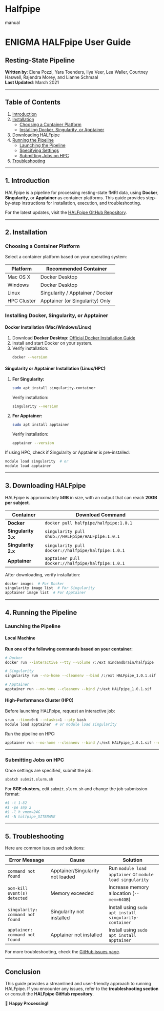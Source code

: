 # Halfpipe
manual
# ENIGMA HALFpipe User Guide

## **Resting-State Pipeline**
**Written by**: Elena Pozzi, Yara Toenders, Ilya Veer, Lea Waller, Courtney Haswell, Rajendra Morey, and Lianne Schmaal  
**Last Updated**: March 2021  

---

## **Table of Contents**
1. [Introduction](#introduction)
2. [Installation](#installation)
   - [Choosing a Container Platform](#choosing-a-container-platform)
   - [Installing Docker, Singularity, or Apptainer](#installing-docker-singularity-or-apptainer)
3. [Downloading HALFpipe](#downloading-halfpipe)
4. [Running the Pipeline](#running-the-pipeline)
   - [Launching the Pipeline](#launching-the-pipeline)
   - [Specifying Settings](#specifying-settings)
   - [Submitting Jobs on HPC](#submitting-jobs-on-hpc)
5. [Troubleshooting](#troubleshooting)

---

## **1. Introduction**
HALFpipe is a pipeline for processing resting-state fMRI data, using **Docker**, **Singularity**, or **Apptainer** as container platforms. This guide provides step-by-step instructions for installation, execution, and troubleshooting.

For the latest updates, visit the [HALFpipe GitHub Repository](https://github.com/mindandbrain/Halfpipe).

---

## **2. Installation**

### **Choosing a Container Platform**
Select a container platform based on your operating system:

| **Platform**      | **Recommended Container** |
|-------------------|-------------------------|
| Mac OS X         | Docker Desktop          |
| Windows         | Docker Desktop          |
| Linux           | Singularity / Apptainer / Docker  |
| HPC Cluster     | Apptainer (or Singularity) Only  |

### **Installing Docker, Singularity, or Apptainer**
#### **Docker Installation (Mac/Windows/Linux)**
1. Download **Docker Desktop**: [Official Docker Installation Guide](https://docs.docker.com/engine/install/)
2. Install and start Docker on your system.
3. Verify installation:
   ```bash
   docker --version
   ```

#### **Singularity or Apptainer Installation (Linux/HPC)**
1. **For Singularity:**
   ```bash
   sudo apt install singularity-container
   ```
   Verify installation:
   ```bash
   singularity --version
   ```

2. **For Apptainer:**
   ```bash
   sudo apt install apptainer
   ```
   Verify installation:
   ```bash
   apptainer --version
   ```

If using HPC, check if Singularity or Apptainer is pre-installed:
```bash
module load singularity  # or
module load apptainer
```

---

## **3. Downloading HALFpipe**

HALFpipe is approximately **5GB** in size, with an output that can reach **20GB per subject**.

| **Container** | **Download Command** |
|--------------|----------------------|
| **Docker**  | `docker pull halfpipe/halfpipe:1.0.1` |
| **Singularity 3.x** | `singularity pull shub://HALFpipe/HALFpipe:1.0.1` |
| **Singularity 2.x** | `singularity pull docker://halfpipe/halfpipe:1.0.1` |
| **Apptainer** | `apptainer pull docker://halfpipe/halfpipe:1.0.1` |

After downloading, verify installation:
```bash
docker images  # For Docker
singularity image list  # For Singularity
apptainer image list  # For Apptainer
```

---

## **4. Running the Pipeline**

### **Launching the Pipeline**
#### **Local Machine**
**Run one of the following commands based on your container:**
```bash
# Docker
docker run --interactive --tty --volume /:/ext mindandbrain/halfpipe

# Singularity
singularity run --no-home --cleanenv --bind /:/ext HALFpipe_1.0.1.sif

# Apptainer
apptainer run --no-home --cleanenv --bind /:/ext HALFpipe_1.0.1.sif
```

#### **High-Performance Cluster (HPC)**
Before launching HALFpipe, request an interactive job:
```bash
srun --time=0-6 --ntasks=1 --pty bash
module load apptainer  # or module load singularity
```
Run the pipeline on HPC:
```bash
apptainer run --no-home --cleanenv --bind /:/ext HALFpipe_1.0.1.sif --use-cluster
```

---

### **Submitting Jobs on HPC**
Once settings are specified, submit the job:
```bash
sbatch submit.slurm.sh
```
For **SGE clusters**, edit `submit.slurm.sh` and change the job submission format:
```bash
#$ -t 1-82
#$ -pe smp 2
#$ -l h_vmem=24G
#$ -N halfpipe_SITENAME
```

---

## **5. Troubleshooting**
Here are common issues and solutions:

| **Error Message** | **Cause** | **Solution** |
|------------------|----------|-------------|
| `command not found` | Apptainer/Singularity not loaded | Run `module load apptainer` or `module load singularity` |
| `oom-kill event(s) detected` | Memory exceeded | Increase memory allocation (`--mem=64GB`) |
| `singularity: command not found` | Singularity not installed | Install using `sudo apt install singularity-container` |
| `apptainer: command not found` | Apptainer not installed | Install using `sudo apt install apptainer` |

For more troubleshooting, check the [GitHub issues page](https://github.com/mindandbrain/Halfpipe/issues).

---

## **Conclusion**
This guide provides a streamlined and user-friendly approach to running HALFpipe. If you encounter any issues, refer to the **troubleshooting section** or consult the **HALFpipe GitHub repository**.

🚀 **Happy Processing!**


